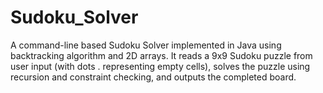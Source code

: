 # Sudoku_Solver
A command-line based Sudoku Solver implemented in Java using backtracking algorithm and 2D arrays. It reads a 9x9 Sudoku puzzle from user input (with dots . representing empty cells), solves the puzzle using recursion and constraint checking, and outputs the completed board.
